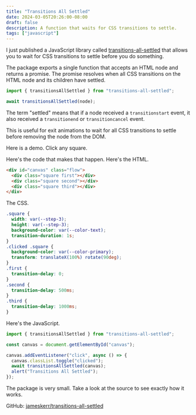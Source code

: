 ```yaml
---
title: "Transitions All Settled"
date: 2024-03-05T20:26:00-08:00
draft: false
description: A function that waits for CSS transitions to settle.
tags: ["javascript"]
---
```


I just published a JavaScript library called [transitions-all-settled](https://github.com/jameskerr/transitions-all-settled) that allows you to wait for CSS transitions to settle before you do something.

The package exports a single function that accepts an HTML node and returns a promise. The promise resolves when all CSS transitions on the HTML node and its children have settled.

```js
import { transitionsAllSettled } from "transitions-all-settled";

await transitionsAllSettled(node);
```

The term "settled" means that if a node received a `transitionstart` event, it
also received a `transitionend` or `transitioncancel` event.

This is useful for exit animations to wait for all CSS transitions to settle before removing the node from the DOM.

Here is a demo. Click any square.

<div id="canvas" class="flow">
    <div class="square first"></div>
    <div class="square second"></div>
    <div class="square third"></div>
</div>

Here's the code that makes that happen. Here's the HTML.

```html
<div id="canvas" class="flow">
  <div class="square first"></div>
  <div class="square second"></div>
  <div class="square third"></div>
</div>
```

The CSS.

```css
.square {
  width: var(--step-3);
  height: var(--step-3);
  background-color: var(--color-text);
  transition-duration: 1s;
}
.clicked .square {
  background-color: var(--color-primary);
  transform: translateX(100%) rotate(90deg);
}
.first {
  transition-delay: 0;
}
.second {
  transition-delay: 500ms;
}
.third {
  transition-delay: 1000ms;
}
```

Here's the JavaScript.

```js
import { transitionsAllSettled } from "transitions-all-settled";

const canvas = document.getElementById("canvas");

canvas.addEventListener("click", async () => {
  canvas.classList.toggle("clicked");
  await transitionsAllSettled(canvas);
  alert("Transitions All Settled");
});
```

The package is very
small. Take a look at the source to see exactly how it works.

GitHub: [jameskerr/transitions-all-settled](https://github.com/jameskerr/transitions-all-settled)

<style>
  .square {
    width: var(--step-3);
    height: var(--step-3);
    background-color: var(--color-text);
    transition-duration: 1s;
  }
  .clicked .square {
    background-color: var(--color-primary);
    transform: translateX(100%) rotate(90deg);
  }
  .first {
    transition-delay: 0;
  }
  .second {
    transition-delay: 500ms;
  }
  .third {
    transition-delay: 1000ms;
  }
</style>

<script type="module">
  import { transitionsAllSettled } from "https://esm.run/transitions-all-settled@0.2.0";

  const canvas = document.getElementById("canvas");
  canvas.addEventListener("click", async () => {
    canvas.classList.toggle("clicked");
    await transitionsAllSettled(canvas);
    alert("Transitions All Settled");
  });
</script>
